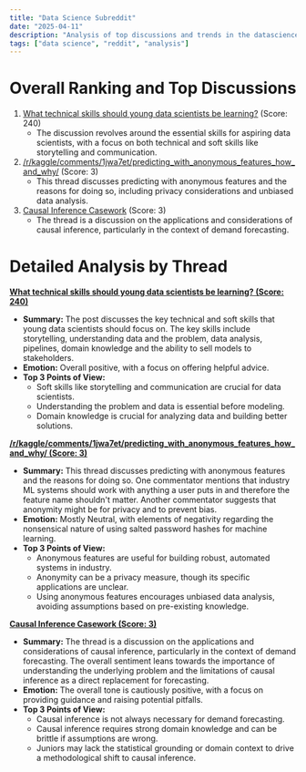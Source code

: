 ```yaml
---
title: "Data Science Subreddit"
date: "2025-04-11"
description: "Analysis of top discussions and trends in the datascience subreddit"
tags: ["data science", "reddit", "analysis"]
---
```


# Overall Ranking and Top Discussions
1.  [What technical skills should young data scientists be learning?](https://www.reddit.com/r/datascience/comments/1jwbevk/what_technical_skills_should_young_data/) (Score: 240)
    *   The discussion revolves around the essential skills for aspiring data scientists, with a focus on both technical and soft skills like storytelling and communication.
2.  [/r/kaggle/comments/1jwa7et/predicting_with_anonymous_features_how_and_why/](https://www.reddit.com/r/kaggle/comments/1jwa7et/predicting_with_anonymous_features_how_and_why/) (Score: 3)
    *   This thread discusses predicting with anonymous features and the reasons for doing so, including privacy considerations and unbiased data analysis.
3.  [Causal Inference Casework](https://www.reddit.com/r/datascience/comments/1jwlf3f/causal_inference_casework/) (Score: 3)
    *   The thread is a discussion on the applications and considerations of causal inference, particularly in the context of demand forecasting.

# Detailed Analysis by Thread
**[What technical skills should young data scientists be learning? (Score: 240)](https://www.reddit.com/r/datascience/comments/1jwbevk/what_technical_skills_should_young_data/)**
*  **Summary:** The post discusses the key technical and soft skills that young data scientists should focus on. The key skills include storytelling, understanding data and the problem, data analysis, pipelines, domain knowledge and the ability to sell models to stakeholders.
*  **Emotion:** Overall positive, with a focus on offering helpful advice.
*  **Top 3 Points of View:**
    *   Soft skills like storytelling and communication are crucial for data scientists.
    *   Understanding the problem and data is essential before modeling.
    *   Domain knowledge is crucial for analyzing data and building better solutions.

**[/r/kaggle/comments/1jwa7et/predicting_with_anonymous_features_how_and_why/ (Score: 3)](/r/kaggle/comments/1jwa7et/predicting_with_anonymous_features_how_and_why/)**
*  **Summary:** This thread discusses predicting with anonymous features and the reasons for doing so. One commentator mentions that industry ML systems should work with anything a user puts in and therefore the feature name shouldn't matter. Another commentator suggests that anonymity might be for privacy and to prevent bias.
*  **Emotion:** Mostly Neutral, with elements of negativity regarding the nonsensical nature of using salted password hashes for machine learning.
*  **Top 3 Points of View:**
    *   Anonymous features are useful for building robust, automated systems in industry.
    *   Anonymity can be a privacy measure, though its specific applications are unclear.
    *   Using anonymous features encourages unbiased data analysis, avoiding assumptions based on pre-existing knowledge.

**[Causal Inference Casework (Score: 3)](https://www.reddit.com/r/datascience/comments/1jwlf3f/causal_inference_casework/)**
*  **Summary:**  The thread is a discussion on the applications and considerations of causal inference, particularly in the context of demand forecasting. The overall sentiment leans towards the importance of understanding the underlying problem and the limitations of causal inference as a direct replacement for forecasting.
*  **Emotion:** The overall tone is cautiously positive, with a focus on providing guidance and raising potential pitfalls.
*  **Top 3 Points of View:**
    *   Causal inference is not always necessary for demand forecasting.
    *   Causal inference requires strong domain knowledge and can be brittle if assumptions are wrong.
    *   Juniors may lack the statistical grounding or domain context to drive a methodological shift to causal inference.

